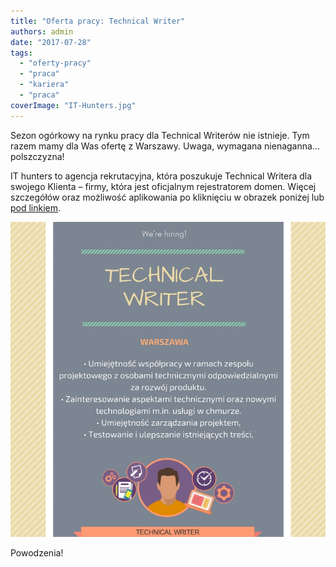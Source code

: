 ```yaml
---
title: "Oferta pracy: Technical Writer"
authors: admin
date: "2017-07-28"
tags:
  - "oferty-pracy"
  - "praca"
  - "kariera"
  - "praca"
coverImage: "IT-Hunters.jpg"
---
```


Sezon ogórkowy na rynku pracy dla Technical Writerów nie istnieje. Tym razem
mamy dla Was ofertę z Warszawy. Uwaga, wymagana nienaganna... polszczyzna!

IT hunters to agencja rekrutacyjna, która poszukuje Technical Writera dla
swojego Klienta – firmy, która jest oficjalnym rejestratorem domen. Więcej
szczegółów oraz możliwość aplikowania po kliknięciu w obrazek poniżej lub
[pod linkiem](http://www.goldenline.pl/praca/oferta/technical-writer_warszawa,1008778?engine=latest_offers&context=new_block).

[![](images/ITHuntersTechnicalWriterWarszawa.jpg)](http://www.goldenline.pl/praca/oferta/technical-writer_warszawa,1008778?engine=latest_offers&context=new_block)

Powodzenia!
